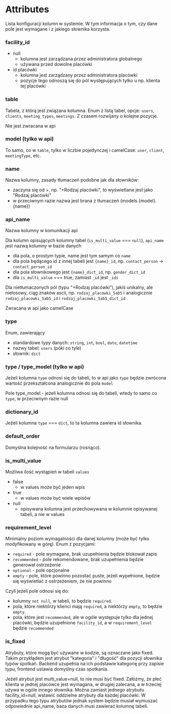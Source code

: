 # Attributes

Lista konfiguracji kolumn w systemie. W tym informacja o tym, czy dane pole jest wymagane i z jakiego słownika korzysta.

### facility_id

- null
  - kolumna jest zarządzana przez administratora globalnego
  - używana przed dowolne placówki
- id placówki
  - kolumna jest zarządzany przez administratora placówki
  - pozycje tego odnoszą się do pól występujących tylko u np. klienta tej placówki

### table

Tabela, z którą jest związana kolumna. Enum z listą tabel, opcje: `users`, `clients`, `meeting_types`, `meetings`.
Z czasem rozwijany o kolejne pozycje.

Nie jest zwracana w api

### model (tylko w api)

To samo, co w `table`, tylko w liczbie pojedynczej i camelCase: `user`, `client`, `meetingType`, etc.

### name

Nazwa kolumny, zasady tłumaczeń podobne jak dla słowników:

- zaczyna się od +, np. "+Rodzaj placówki", to wyświetlane jest jako "Rodzaj placówki"
- w przeciwnym razie nazwa jest brana z tłumaczeń (models.{model}.{name})

### api_name

Nazwa kolumny w komunikacji api

Dla kolumn opisujących kolumny tabel (`is_multi_value` === `null`), `api_name` jest nazwą kolumny w bazie danych

- dla pola, o prostym typie, name jest tym samym co `name`
- dla pola będącego id z innej tabeli jest `{name}_id`, np. `contact_person` -> `contact_person_id`
- dla pola słownikowego jest `{name}_dict_id`, np. `gender_dict_id`
- dla `is_multi_value` === true, zamiast `_id` jest `_ids`

Dla nietłumaczonych pól (typu "+Rodzaj placówki"), jakiś unikalny, ale nielosowy, ciąg znaków ascii,
np. `rodzaj_placowki_5ab5` i analogicznie `rodzaj_placowki_5ab5_id` i `rodzaj_placowki_5ab5_dict_id`

Zwracana w api jako camelCase

### type

Enum, zawierający

- standardowe typy danych: `string`, `int`, `bool`, `date`, `datetime`
- nazwy tabel: `users` (póki co tyle)
- słownik: `dict`

### type / type_model (tylko w api)

Jeżeli kolumna `type` odnosi się do tabeli, to w api jako `type` będzie zwrócona wartość przekształcona analogicznie do
pola `model`

Pole type_model - jeżeli kolumna odnosi się do tabeli, wtedy to samo co `type`, w przeciwnym razie null

### dictionary_id

Jeżeli kolumna `type` === `dict`, to ta kolumna zawiera id słownika.

### default_order

Domyślna kolejność na formularzu (rosnąco).

### is_multi_value

Możliwa ilość wystąpień w tabeli `values`

- false
  - w values może być jeden wpis
- true
  - w values może być wiele wpisów
- null
  - opisywana kolumna jest przechowywana w kolumnie opisywanej tabeli, a nie w values

### requirement_level

Minimalny poziom wymagalności dla danej kolumny (może być tylko modyfikowany w górę). Enum z pozycjami:

- `required` - pole wymagane, brak uzupełnienia będzie blokował zapis
- `recommended` - pole rekomendowane, brak uzupełnienia będzie generował ostrzeżenie
- `optional` - pole opcjonalne
- `empty` - pole, które powinno pozostać puste, jeżeli wypełnione, będzie się wyświetlać z ostrzeżeniem, że nie powinno

Czyli jeżeli pole odnosi się do:

- kolumny `not null`, w tabeli, to będzie `required`.
- pola, które niektórzy klienci mają `required`, a niektórzy `empty`, to będzie `empty`.
- pola, które jest `recommended`, ale w ogóle występuje tylko dla jednej placówki, będzie uzupełnione `facility_id`, a
  w `requirement_level` będzie `recommended`

### is_fixed

Atrybuty, które mogą być używane w kodzie, są oznaczane jako fixed. Takim przykłądem jest atrybut "kategoria"
i "długość" dla pozycji słownika typów spotkań. Backend uzupełnia na ich podstawie kategorię przy zapisie typu, frontend
ustawia domyślny czas spotkania.

Jeżeli atrybut jest multi_value=null, to nie musi być fixed. Załóżmy, że płeć klienta w jednej placówce jest wymagana,
w drugiej zalecana, a w trzeciej używa w ogóle innego słownika. Można zamiast jednego atrybutu facility_id=null, wstawić
oddzielne atrybuty dla każdej placówki. W przypadku tego typu atrybutów jednak system będzie musiał wymuszać odpowiednie
api_name, baza danych musi zawierać kolumnę tabeli.
